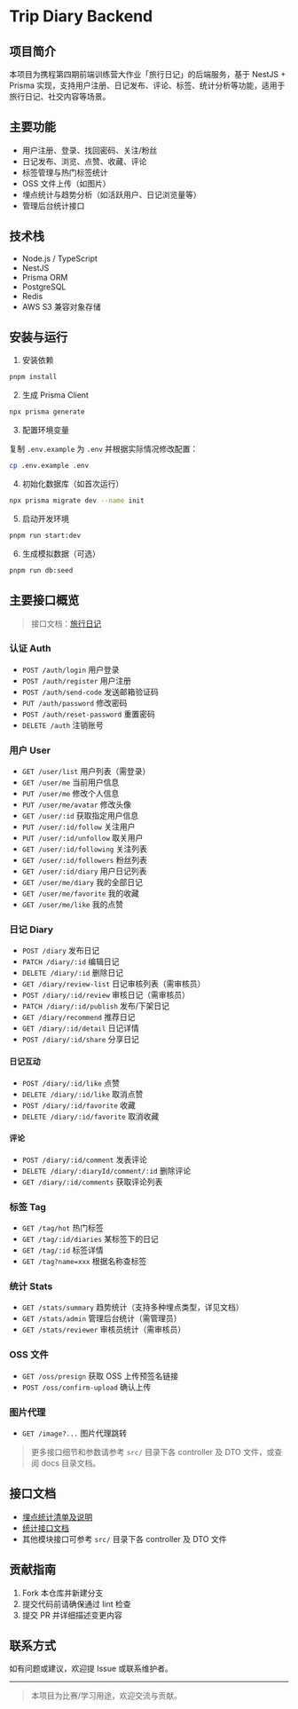 # Trip Diary Backend

## 项目简介

本项目为携程第四期前端训练营大作业「旅行日记」的后端服务，基于 NestJS + Prisma 实现，支持用户注册、日记发布、评论、标签、统计分析等功能，适用于旅行日记、社交内容等场景。

## 主要功能

- 用户注册、登录、找回密码、关注/粉丝
- 日记发布、浏览、点赞、收藏、评论
- 标签管理与热门标签统计
- OSS 文件上传（如图片）
- 埋点统计与趋势分析（如活跃用户、日记浏览量等）
- 管理后台统计接口

## 技术栈

- Node.js / TypeScript
- NestJS
- Prisma ORM
- PostgreSQL
- Redis
- AWS S3 兼容对象存储

## 安装与运行

1. 安装依赖

```bash
pnpm install
```

2. 生成 Prisma Client

```bash
npx prisma generate
```

3. 配置环境变量

复制 `.env.example` 为 `.env` 并根据实际情况修改配置：

```bash
cp .env.example .env
```

4. 初始化数据库（如首次运行）

```bash
npx prisma migrate dev --name init
```

5. 启动开发环境

```bash
pnpm run start:dev
```

6. 生成模拟数据（可选）

```bash
pnpm run db:seed
```

## 主要接口概览

> 接口文档：[旅行日记](https://apifox.com/apidoc/shared/3cc8c915-b9d0-46d2-b78f-92f0f2a00e48)

### 认证 Auth

- `POST /auth/login` 用户登录
- `POST /auth/register` 用户注册
- `POST /auth/send-code` 发送邮箱验证码
- `PUT /auth/password` 修改密码
- `POST /auth/reset-password` 重置密码
- `DELETE /auth` 注销账号

### 用户 User

- `GET /user/list` 用户列表（需登录）
- `GET /user/me` 当前用户信息
- `PUT /user/me` 修改个人信息
- `PUT /user/me/avatar` 修改头像
- `GET /user/:id` 获取指定用户信息
- `PUT /user/:id/follow` 关注用户
- `PUT /user/:id/unfollow` 取关用户
- `GET /user/:id/following` 关注列表
- `GET /user/:id/followers` 粉丝列表
- `GET /user/:id/diary` 用户日记列表
- `GET /user/me/diary` 我的全部日记
- `GET /user/me/favorite` 我的收藏
- `GET /user/me/like` 我的点赞

### 日记 Diary

- `POST /diary` 发布日记
- `PATCH /diary/:id` 编辑日记
- `DELETE /diary/:id` 删除日记
- `GET /diary/review-list` 日记审核列表（需审核员）
- `POST /diary/:id/review` 审核日记（需审核员）
- `PATCH /diary/:id/publish` 发布/下架日记
- `GET /diary/recommend` 推荐日记
- `GET /diary/:id/detail` 日记详情
- `POST /diary/:id/share` 分享日记

#### 日记互动

- `POST /diary/:id/like` 点赞
- `DELETE /diary/:id/like` 取消点赞
- `POST /diary/:id/favorite` 收藏
- `DELETE /diary/:id/favorite` 取消收藏

#### 评论

- `POST /diary/:id/comment` 发表评论
- `DELETE /diary/:diaryId/comment/:id` 删除评论
- `GET /diary/:id/comments` 获取评论列表

### 标签 Tag

- `GET /tag/hot` 热门标签
- `GET /tag/:id/diaries` 某标签下的日记
- `GET /tag/:id` 标签详情
- `GET /tag?name=xxx` 根据名称查标签

### 统计 Stats

- `GET /stats/summary` 趋势统计（支持多种埋点类型，详见文档）
- `GET /stats/admin` 管理后台统计（需管理员）
- `GET /stats/reviewer` 审核员统计（需审核员）

### OSS 文件

- `GET /oss/presign` 获取 OSS 上传预签名链接
- `POST /oss/confirm-upload` 确认上传

### 图片代理

- `GET /image?...` 图片代理跳转

> 更多接口细节和参数请参考 `src/` 目录下各 controller 及 DTO 文件，或查阅 docs 目录文档。

## 接口文档

- [埋点统计清单及说明](docs/track/README.md)
- [统计接口文档](docs/stats-api.md)
- 其他模块接口可参考 `src/` 目录下各 controller 及 DTO 文件

## 贡献指南

1. Fork 本仓库并新建分支
2. 提交代码前请确保通过 lint 检查
3. 提交 PR 并详细描述变更内容

## 联系方式

如有问题或建议，欢迎提 Issue 或联系维护者。

---

> 本项目为比赛/学习用途，欢迎交流与贡献。
